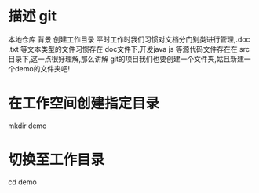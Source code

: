 # 描述 git
本地仓库
背景
创建工作目录
平时工作时我们习惯对文档分门别类进行管理,.doc .txt 等文本类型的文件习惯存在 doc文件下,开发java js 等源代码文件存在在 src 目录下,这一点很好理解,那么讲解 git的项目我们也要创建一个文件夹,姑且新建一个demo的文件夹吧!

# 在工作空间创建指定目录
mkdir demo

# 切换至工作目录
cd demo
